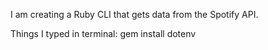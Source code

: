 I am creating a Ruby CLI that gets data from the Spotify API.

Things I typed in terminal:
gem install dotenv